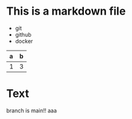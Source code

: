 # This is a markdown file

- git
- github
- docker

|a|b|
|:-|:-|
|1|3|

# Text

branch is main!!
aaa
